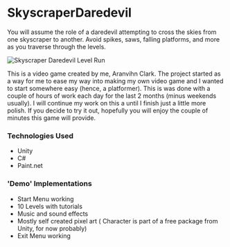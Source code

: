 # SkyscraperDaredevil

You will assume the role of a daredevil attempting to cross the skies from one skyscraper to another.
Avoid spikes, saws, falling platforms, and more as you traverse through the levels.

![Skyscraper Daredevil Level Run](/github/Demo-SDD.gif)

This is a video game created by me, Aranvihn Clark. The project started as a way for me to ease my way into making my own video game and I wanted to start somewhere easy (hence, a platformer). This is was done with a couple of hours of work each day for the last 2 months (minus weekends usually). I will continue my work on this a until I finish just a little more polish. If you decide to try it out, hopefully you will enjoy the couple of minutes this game will provide.

### Technologies Used
* Unity
* C#
* Paint.net

### 'Demo' Implementations
- Start Menu working
- 10 Levels with tutorials
- Music and sound effects
- Mostly self created pixel art ( Character is part of a free package from Unity, for now probably)
- Exit Menu working
